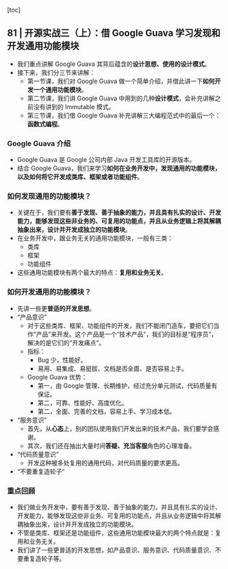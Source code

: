 [toc]

## 81 | 开源实战三（上）：借 Google Guava 学习发现和开发通用功能模块

-   我们重点讲解 Google Guava 其背后蕴含的**设计思想、使用的设计模式**。
-   接下来，我们分三节来讲解：
    -   第一节课，我们对 Google Guava 做一个简单介绍，并借此讲一下**如何开发一个通用功能模块**。
    -   第二节课，我们讲 Google Guava 中用到的几种**设计模式**，会补充讲解之前没有讲到的 Immutable 模式。
    -   第三节课，我们借 Google Guava 补充讲解三大编程范式中的最后一个：**函数式编程**。

### Google Guava 介绍

-   Google Guava 是 Google 公司内部 Java 开发工具库的开源版本。
-   结合 Google Guava，我们来学习**如何在业务开发中，发现通用的功能模块，以及如何将它开发成类库、框架或者功能组件**。

### 如何发现通用的功能模块？

-   关键在于，我们要有**善于发现、善于抽象的能力，并且具有扎实的设计、开发能力，能够发现这些非业务的、可复用的功能点，并且从业务逻辑上将其解耦抽象出来，设计并开发成独立的功能模块**。
-   在业务开发中，跟业务无关的通用功能模块，一般有三类：
    -   类库
    -   框架
    -   功能组件
-   这些通用功能模块有两个最大的特点：**复用和业务无关**。

### 如何开发通用的功能模块？

-   先讲一些更**普适的开发思想**。
-   “产品意识”
    -   对于这些类库、框架、功能组件的开发，我们不能闭门造车，要把它们当作“产品”来开发。这个产品是一个“技术产品”，我们的目标是“程序员”，解决的是它们的“开发痛点”。
    -   指标：
        -   Bug 少，性能好。
        -   易用、易集成、易挺拔、文档是否全面、是否容易上手。
    -   Google Guava 优势：
        -   第一，由 Google 管理、长期维护，经过充分单元测试，代码质量有保证。
        -   第二，可靠、性能好、高度优化。
        -   第二，全面、完善的文档，容易上手、学习成本低。
-   “服务意识”
    -   首先，从**心态**上，别的团队使用我们开发出来的技术产品，我们要学会感谢。
    -   其次，我们还在抽出大量时间**答疑、充当客服**角色的心理准备。
-   “代码质量意识”
    -   开发这种被多处复用的通用代码，对代码质量的要求更高。
-   “不要重复造轮子”

### 重点回顾

-   我们做业务开发中，要有善于发现、善于抽象的能力，并且具有扎实的设计、开发能力，能够发现这些非业务、可复用的功能点，并且从业务逻辑中将其解耦抽象出来，设计并开发成独立的功能模块。
-   不管是类库、框架还是功能组件，这些通用功能模块最大的两个特点就是：复用和业务无关。
-   我们讲了一些更普适的开发思想，如产品意识、服务意识、代码质量意识、不要重复造轮子等。

